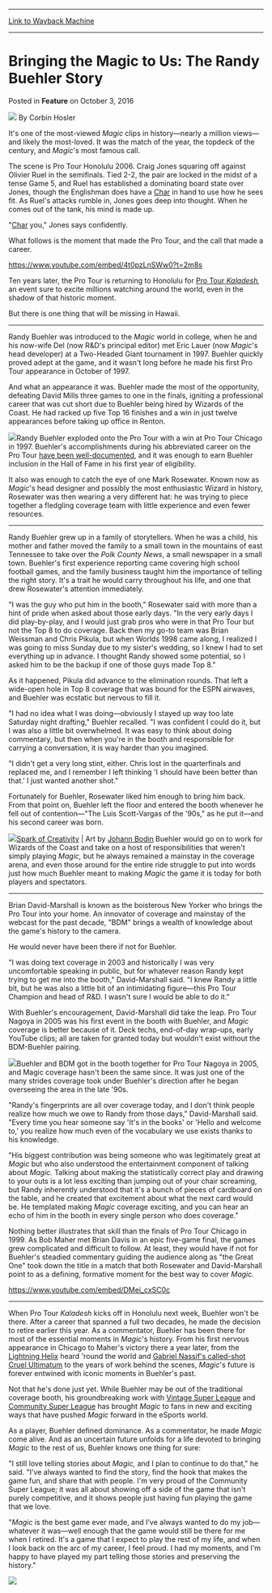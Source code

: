 
---
[Link to Wayback Machine](https://web.archive.org/web/20161007155900/http://magic.wizards.com/en/articles/archive/feature/bringing-magic-us-randy-buehler-story-2016-10-03)

[_metadata_:wayback_url]:- "http://magic.wizards.com/en/articles/archive/feature/bringing-magic-us-randy-buehler-story-2016-10-03"
[_metadata_:wayback_raw_url]:- "https://web.archive.org/web/20161007155900id_/http://magic.wizards.com/en/articles/archive/feature/bringing-magic-us-randy-buehler-story-2016-10-03"
[_metadata_:wayback_capture_timestamp]:- "2016-10-07 15:59:00+00:00"
[_metadata_:publish_date]:- "2016-10-03"
[_metadata_:description]:- "Corbin reflects on the historic influence Randy Buehler has had on Magic coverage."
[_metadata_:generator]:- "Drupal 7 (http://drupal.org)"
---


Bringing the Magic to Us: The Randy Buehler Story
=================================================



 Posted in **Feature**
 on October 3, 2016 






![](https://media.magic.wizards.com/styles/auth_small/public/images/person/hosler.jpg)
By Corbin Hosler











It's one of the most-viewed *Magic* clips in history—nearly a million views—and likely the most-loved. It was the match of the year, the topdeck of the century, and *Magic*'s most famous call.


The scene is Pro Tour Honolulu 2006. Craig Jones squaring off against Olivier Ruel in the semifinals. Tied 2-2, the pair are locked in the midst of a tense Game 5, and Ruel has established a dominating board state over Jones, though the Englishman does have a [Char](http://gatherer.wizards.com/Pages/Card/Details.aspx?name=Char) in hand to use how he sees fit. As Ruel's attacks rumble in, Jones goes deep into thought. When he comes out of the tank, his mind is made up.


"[Char](http://gatherer.wizards.com/Pages/Card/Details.aspx?name=Char) you," Jones says confidently.


What follows is the moment that made the Pro Tour, and the call that made a career.


<https://www.youtube.com/embed/4t0pzLnSWw0?t=2m8s>


Ten years later, the Pro Tour is returning to Honolulu for [Pro Tour *Kaladesh*](http://magic.wizards.com/en/events/premierplay/protour/ptkld)*,* an event sure to excite millions watching around the world, even in the shadow of that historic moment.


But there is one thing that will be missing in Hawaii.




---

Randy Buehler was introduced to the *Magic* world in college, when he and his now-wife Del (now R&D's principal editor) met Eric Lauer (now *Magic*'s head developer) at a Two-Headed Giant tournament in 1997. Buehler quickly proved adept at the game, and it wasn't long before he made his first Pro Tour appearance in October of 1997.


And what an appearance it was. Buehler made the most of the opportunity, defeating David Mills three games to one in the finals, igniting a professional career that was cut short due to Buehler being hired by Wizards of the Coast. He had racked up five Top 16 finishes and a win in just twelve appearances before taking up office in Renton.



![](https://media.wizards.com/2016/images/daily/FEAT20161003_Chicago.jpg)Randy Buehler exploded onto the Pro Tour with a win at Pro Tour Chicago in 1997.
Buehler's accomplishments during his abbreviated career on the Pro Tour [have been well-documented](http://www.gatheringmagic.com/alexullman-092815-an-oral-history-of-randys-chicago/), and it was enough to earn Buehler inclusion in the Hall of Fame in his first year of eligibility.


It also was enough to catch the eye of one Mark Rosewater. Known now as *Magic*'s head designer and possibly the most enthusiastic Wizard in history, Rosewater was then wearing a very different hat: he was trying to piece together a fledgling coverage team with little experience and even fewer resources.




---

Randy Buehler grew up in a family of storytellers. When he was a child, his mother and father moved the family to a small town in the mountains of east Tennessee to take over the *Polk County News*, a small newspaper in a small town. Buehler's first experience reporting came covering high school football games, and the family business taught him the importance of telling the right story. It's a trait he would carry throughout his life, and one that drew Rosewater's attention immediately.


"I was the guy who put him in the booth," Rosewater said with more than a hint of pride when asked about those early days. "In the very early days I did play-by-play, and I would just grab pros who were in that Pro Tour but not the Top 8 to do coverage. Back then my go-to team was Brian Weissman and Chris Pikula, but when Worlds 1998 came along, I realized I was going to miss Sunday due to my sister's wedding, so I knew I had to set everything up in advance. I thought Randy showed some potential, so I asked him to be the backup if one of those guys made Top 8."


As it happened, Pikula did advance to the elimination rounds. That left a wide-open hole in Top 8 coverage that was bound for the ESPN airwaves, and Buehler was ecstatic but nervous to fill it.


"I had no idea what I was doing—obviously I stayed up way too late Saturday night drafting," Buehler recalled. "I was confident I could do it, but I was also a little bit overwhelmed. It was easy to think about doing commentary, but then when you're in the booth and responsible for carrying a conversation, it is way harder than you imagined.


"I didn't get a very long stint, either. Chris lost in the quarterfinals and replaced me, and I remember I left thinking 'I should have been better than that.' I just wanted another shot."


Fortunately for Buehler, Rosewater liked him enough to bring him back. From that point on, Buehler left the floor and entered the booth whenever he fell out of contention—"The Luis Scott-Vargas of the '90s," as he put it—and his second career was born.



![](https://media.wizards.com/2016/images/daily/cardart_KLD_Spark-of-Creativity.jpg)[Spark of Creativity](http://gatherer.wizards.com/Pages/Card/Details.aspx?name=Spark+of+Creativity) | Art by [Johann Bodin](http://gatherer.wizards.com/Pages/Search/Default.aspx?action=advanced&output=spoiler&method=visual&artist=+%5B%22Johann%20Bodin%22%5D)
Buehler would go on to work for Wizards of the Coast and take on a host of responsibilities that weren't simply playing *Magic,* but he always remained a mainstay in the coverage arena, and even those around for the entire ride struggle to put into words just how much Buehler meant to making *Magic* the game it is today for both players and spectators.




---

Brian David-Marshall is known as the boisterous New Yorker who brings the Pro Tour into your home. An innovator of coverage and mainstay of the webcast for the past decade, "BDM" brings a wealth of knowledge about the game's history to the camera.


He would never have been there if not for Buehler.


"I was doing text coverage in 2003 and historically I was very uncomfortable speaking in public, but for whatever reason Randy kept trying to get me into the booth," David-Marshall said. "I knew Randy a little bit, but he was also a little bit of an intimidating figure—this Pro Tour Champion and head of R&D. I wasn't sure I would be able to do it."


With Buehler's encouragement, David-Marshall did take the leap. Pro Tour Nagoya in 2005 was his first event in the booth with Buehler, and *Magic* coverage is better because of it. Deck techs, end-of-day wrap-ups, early YouTube clips; all are taken for granted today but wouldn't exist without the BDM-Buehler pairing.



![](https://media.wizards.com/2016/images/daily/FEAT20161003_Nagoya.jpg)Buehler and BDM got in the booth together for Pro Tour Nagoya in 2005, and Magic coverage hasn't been the same since.
It was just one of the many strides coverage took under Buehler's direction after he began overseeing the area in the late '90s.


"Randy's fingerprints are all over coverage today, and I don't think people realize how much we owe to Randy from those days," David-Marshall said. "Every time you hear someone say 'It's in the books' or 'Hello and welcome to,' you realize how much even of the vocabulary we use exists thanks to his knowledge.


"His biggest contribution was being someone who was legitimately great at *Magic* but who also understood the entertainment component of talking about *Magic.* Talking about making the statistically correct play and drawing to your outs is a lot less exciting than jumping out of your chair screaming, but Randy inherently understood that it's a bunch of pieces of cardboard on the table, and he created that excitement about what the next card would be. He templated making *Magic* coverage exciting, and you can hear an echo of him in the booth in every single person who does coverage."


Nothing better illustrates that skill than the finals of Pro Tour Chicago in 1999. As Bob Maher met Brian Davis in an epic five-game final, the games grew complicated and difficult to follow. At least, they would have if not for Buehler's steadied commentary guiding the audience along as "the Great One" took down the title in a match that both Rosewater and David-Marshall point to as a defining, formative moment for the best way to cover *Magic.*


<https://www.youtube.com/embed/DMei_cxSC0c>




---

When Pro Tour *Kaladesh* kicks off in Honolulu next week, Buehler won't be there. After a career that spanned a full two decades, he made the decision to retire earlier this year. As a commentator, Buehler has been there for most of the essential moments in *Magic*'s history. From his first nervous appearance in Chicago to Maher's victory there a year later, from the [Lightning Helix](http://gatherer.wizards.com/Pages/Card/Details.aspx?name=Lightning+Helix) heard 'round the world and [Gabriel Nassif's called-shot Cruel Ultimatum](https://youtu.be/ju_LZGBN5qU?t=18s) to the years of work behind the scenes, *Magic*'s future is forever entwined with iconic moments in Buehler's past.


Not that he's done just yet. While Buehler may be out of the traditional coverage booth, his groundbreaking work with [Vintage Super League](https://vintagesuperleague.com) and [Community Super League](https://communitysuperleague.com/) has brought *Magic* to fans in new and exciting ways that have pushed *Magic* forward in the eSports world.


As a player, Buehler defined dominance. As a commentator, he made *Magic* come alive. And as an uncertain future unfolds for a life devoted to bringing *Magic* to the rest of us, Buehler knows one thing for sure:


"I still love telling stories about *Magic,* and I plan to continue to do that," he said. "I've always wanted to find the story, find the hook that makes the game fun, and share that with people. I'm very proud of the Community Super League; it was all about showing off a side of the game that isn't purely competitive, and it shows people just having fun playing the game that we love.


"*Magic* is the best game ever made, and I've always wanted to do my job—whatever it was—well enough that the game would still be there for me when I retired. It's a game that I expect to play the rest of my life, and when I look back on the arc of my career, I feel proud. I had my moments, and I'm happy to have played my part telling those stories and preserving the history."



![](https://media.wizards.com/2016/images/daily/FEAT20161003_Booth.jpg)





